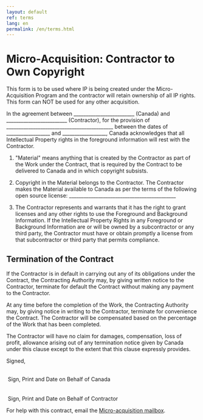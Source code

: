 ```yaml
---
layout: default
ref: terms
lang: en
permalink: /en/terms.html
---
```


# Micro-Acquisition: Contractor to Own Copyright

This form is to be used where IP is being created under the Micro-Acquisition Program and the contractor will retain ownership of all IP rights. This form can NOT be used for any other acquisition.

In the agreement between _________________________ (Canada) and _________________________ (Contractor), for the provision of ____________________________________________ between the dates of __________________ and __________________, Canada acknowledges that all Intellectual Property rights in the foreground information will rest with the Contractor.

1. "Material" means anything that is created by the Contractor as part of the Work under the Contract, that is required by the Contract to be delivered to Canada and in which copyright subsists.

2. Copyright in the Material belongs to the Contractor.
The Contractor makes the Material available to Canada as per the terms of the following open source license: ____________________________________________

3. The Contractor represents and warrants that it has the right to grant licenses and any other rights to use the Foreground and Background Information.
If the Intellectual Property Rights in any Foreground or Background Information are or will be owned by a subcontractor or any third party, the Contractor must have or obtain promptly a license from that subcontractor or third party that permits compliance.

## Termination of the Contract

If the Contractor is in default in carrying out any of its obligations under the Contract, the Contracting Authority may, by giving written notice to the Contractor, terminate for default the Contract without making any payment to the Contractor.

At any time before the completion of the Work, the Contracting Authority may, by giving notice in writing to the Contractor, terminate for convenience the Contract. The Contractor will be compensated based on the percentage of the Work that has been completed.

The Contractor will have no claim for damages, compensation, loss of profit, allowance arising out of any termination notice given by Canada under this clause except to the extent that this clause expressly provides.

Signed,

<div class="row">
  <div class="col-md-6 brdr-bttm">&nbsp;</div>
  <div class="col-md-6">&nbsp;Sign, Print and Date on Behalf of Canada</div>
</div>
<br/>
<div class="row">
  <div class="col-md-6 brdr-bttm">&nbsp;</div>
  <div class="col-md-6">&nbsp;Sign, Print and Date on Behalf of Contractor</div>
</div>

<div class="well mrgn-tp-xl">
<p class="text-center">For help with this contract, email the <a href="mailto:microacquisition@hrsdc-rhdcc.gc.ca">Micro-acquisition mailbox</a>.</p>
</div>
